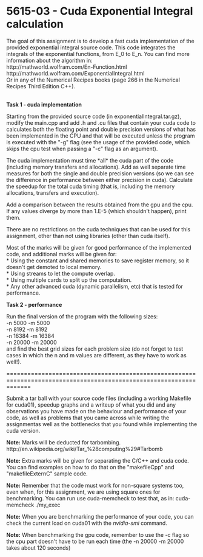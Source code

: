   <h1 class="title page-title"><span class="field field--name-title field--type-string field--label-hidden">5615-03 - Cuda Exponential Integral calculation</span>
</h1>

<p>The goal of this assignment is to develop a fast cuda implementation of the provided exponential integral source code. This code integrates the integrals of the exponential functions, from E_0 to E_n. You can find more information about the algorithm in:<br />
http://mathworld.wolfram.com/En-Function.html<br />
http://mathworld.wolfram.com/ExponentialIntegral.html<br />
Or in any of the Numerical Recipes books (page 266 in the Numerical Recipes Third Edition C++).</p>

<p><br /><strong>Task 1 - cuda implementation</strong></p>

<p>Starting from the provided source code (in exponentialIntegral.tar.gz), modify the main.cpp and add .h and .cu files that contain your cuda code to calculates both the floating point and double precision versions of what has been implemented in the CPU and that will be executed unless the program is executed with the "-g" flag (see the usage of the provided code, which skips the cpu test when passing a "-c" flag as an argument).</p>

<p>The cuda implementation must time *all* the cuda part of the code (including memory transfers and allocations). Add as well separate time measures for both the single and double precision versions (so we can see the difference in performance between either precision in cuda). Calculate the speedup for the total cuda timing (that is, including the memory allocations, transfers and execution).</p>

<p>Add a comparison between the results obtained from the gpu and the cpu. If any values diverge by more than 1.E-5 (which shouldn't happen), print them.</p>

<p>There are no restrictions on the cuda techniques that can be used for this assignment, other than not using libraries (other than cuda itself).</p>

<p>Most of the marks will be given for good performance of the implemented code, and additional marks will be given for:<br />
* Using the constant and shared memories to save register memory, so it doesn't get demoted to local memory.<br />
* Using streams to let the compute overlap.<br />
* Using multiple cards to split up the computation.<br />
* Any other advanced cuda (dynamic parallelism, etc) that is tested for performance.</p>

<p><strong>Task 2 - performance</strong></p>

<p>Run the final version of the program with the following sizes:<br />
-n 5000 -m 5000<br />
-n 8192 -m 8192<br />
-n 16384 -m 16384<br />
-n 20000 -m 20000<br />
and find the best grid sizes for each problem size (do not forget to test cases in which the n and m values are different, as they have to work as well!).</p>

<p>===================================================================================================================</p>

<p>Submit a tar ball with your source code files (including a working Makefile for cuda01), speedup graphs and a writeup of what you did and any observations you have made on the behaviour and performance of your code, as well as problems that you came across while writing the assignmentas well as the bottlenecks that you found while implementing the cuda version.</p>

<p><strong>Note:</strong> Marks will be deducted for tarbombing. http://en.wikipedia.org/wiki/Tar_%28computing%29#Tarbomb</p>

<p><strong>Note:</strong> Extra marks will be given for separating the C/C++ and cuda code. You can find examples on how to do that on the "makefileCpp" and "makefileExternC" sample code.</p>

<p><strong>Note:</strong> Remember that the code must work for non-square systems too, even when, for this assignment, we are using square ones for benchmarking. You can run use cuda-memcheck to test that, as in: cuda-memcheck ./my_exec</p>

<p><strong>Note:</strong> When you are benchmarking the performance of your code, you can check the current load on cuda01 with the <em>nvidia-smi</em> command.</p>

<p><strong>Note:</strong> When benchmarking the gpu code, remember to use the -c flag so the cpu part doesn't have to be run each time (the -n 20000 -m 20000 takes about 120 seconds)</p></div>
